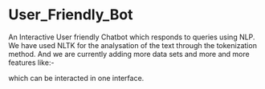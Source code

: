 # User_Friendly_Bot

An Interactive User friendly Chatbot which responds 
to queries using NLP. We have used NLTK for the analysation 
of the text through the tokenization method. And we are currently adding more data sets
and more and more features like:-



which can be interacted in one interface.
